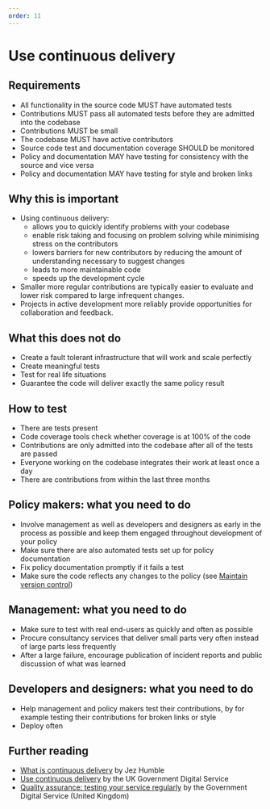 ```yaml
---
order: 11
---
```


# Use continuous delivery

## Requirements

* All functionality in the source code MUST have automated tests
* Contributions MUST pass all automated tests before they are admitted into the codebase
* Contributions MUST be small
* The codebase MUST have active contributors
* Source code test and documentation coverage SHOULD be monitored
* Policy and documentation MAY have testing for consistency with the source and vice versa
* Policy and documentation MAY have testing for style and broken links

## Why this is important

* Using continuous delivery:
  * allows you to quickly identify problems with your codebase
  * enable risk taking and focusing on problem solving while minimising stress on the contributors
  * lowers barriers for new contributors by reducing the amount of understanding necessary to suggest changes
  * leads to more maintainable code
  * speeds up the development cycle
* Smaller more regular contributions are typically easier to evaluate and lower risk compared to large infrequent changes.
* Projects in active development more reliably provide opportunities for collaboration and feedback.

## What this does not do

* Create a fault tolerant infrastructure that will work and scale perfectly
* Create meaningful tests
* Test for real life situations
* Guarantee the code will deliver exactly the same policy result

## How to test

* There are tests present
* Code coverage tools check whether coverage is at 100% of the code
* Contributions are only admitted into the codebase after all of the tests are passed
* Everyone working on the codebase integrates their work at least once a day
* There are contributions from within the last three months

## Policy makers: what you need to do

* Involve management as well as developers and designers as early in the process as possible and keep them engaged throughout development of your policy
* Make sure there are also automated tests set up for policy documentation
* Fix policy documentation promptly if it fails a test
* Make sure the code reflects any changes to the policy (see [Maintain version control](version-control-and-history.md))

## Management: what you need to do

* Make sure to test with real end-users as quickly and often as possible
* Procure consultancy services that deliver small parts very often instead of large parts less frequently
* After a large failure, encourage publication of incident reports and public discussion of what was learned

## Developers and designers: what you need to do

* Help management and policy makers test their contributions, by for example testing their contributions for broken links or style
* Deploy often

## Further reading

* [What is continuous delivery](https://www.continuousdelivery.com/) by Jez Humble
* [Use continuous delivery](https://gds-way.cloudapps.digital/standards/continuous-delivery.html) by the UK Government Digital Service
* [Quality assurance: testing your service regularly](https://www.gov.uk/service-manual/technology/quality-assurance-testing-your-service-regularly) by the Government Digital Service (United Kingdom)
